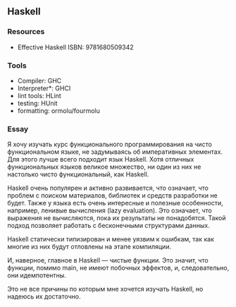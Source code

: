 ## Haskell

### Resources
 - Effective Haskell ISBN: 9781680509342

### Tools
 - Compiler: GHC
 - Interpreter*: GHCI
 - lint tools: HLint
 - testing: HUnit
 - formatting: ormolu/fourmolu

### Essay
Я хочу изучать курс функционального программирования на чисто функциональном языке, не задумываясь об императивных элементах. Для этого лучше всего подходит язык Haskell. Хотя отличных функциональных языков великое множество, ни один из них не настолько чисто функциональный, как Haskell.

Haskell очень популярен и активно развивается, что означает, что проблем с поиском материалов, библиотек и средств разработки не будет. Также у языка есть очень интересные и полезные особенности, например, ленивые вычисления (lazy evaluation). Это означает, что выражения не вычисляются, пока их результаты не понадобятся. Такой подход позволяет работать с бесконечными структурами данных.

Haskell статически типизирован и менее уязвим к ошибкам, так как многие из них будут отловлены на этапе компиляции.

И, наверное, главное в Haskell — чистые функции. Это значит, что функции, помимо main, не имеют побочных эффектов, и, следовательно, они идемпотентны.

Это не все причины по которым мне хочется изучать Haskell, но надеюсь их достаточно.
